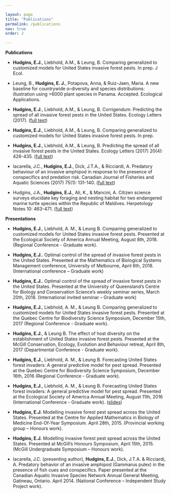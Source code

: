 ```yaml
---

layout: page
title: "Publications"
permalink: /publications
nav: true
order: 2

---
```


**Publications**

* **Hudgins, E.J.**, Liebhold, A.M., & Leung, B. Comparing generalized to customized models for United States invasive forest pests. In prep. J Ecol.

* Leung, B., **Hudgins, E. J.**, Potapova, Anna, & Ruiz-Jaen, Maria. A new baseline for countrywide α-diversity and species distributions: illustration using >6000 plant species in Panama. Accepted. Ecological Applications.

* **Hudgins, E.J.**, Liebhold, A.M., & Leung, B. Corrigendum: Predicting the spread of all invasive forest pests in the United States. Ecology Letters (2017). ([full text](https://onlinelibrary.wiley.com/doi/10.1111/ele.13149))

* **Hudgins, E.J.**, Liebhold, A.M., & Leung, B. Comparing generalized to customized models for United States invasive forest pests. In prep.

* **Hudgins, E.J.**, Liebhold, A.M., & Leung, B. Predicting the spread of all invasive forest pests in the United States. Ecology Letters (2017) 20(4): 426-435. ([full text](http://onlinelibrary.wiley.com/doi/10.1111/ele.12741/full))

* Iacarella, J.C., **Hudgins, E.J.**, Dick, J.T.A., & Ricciardi, A. Predatory behaviour of an invasive amphipod in response to the presence of conspecifics and predation risk. Canadian Journal of Fisheries and Aquatic Sciences (2017) 75(1): 131-140.    ([full text](http://www.nrcresearchpress.com/doi/full/10.1139/cjfas-2016-0417))

* Hudgins, J.A., **Hudgins, E.J.**, Ali, K., & Mancini, A. Citizen science surveys elucidate key foraging and nesting habitat for two endangered marine turtle species within the Republic of Maldives. Herpetology Notes 10: 463-471. ([full text](https://www.biotaxa.org/hn/article/view/26126))



**Presentations**

* **Hudgins, E.J.**, Liebhold, A. M., & Leung B. Comparing generalized to customized models for United States invasive forest pests. Presented at the Ecological Society of America Annual Meeting, August 8th, 2018. (Regional Conference - Graduate work).

* **Hudgins, E.J.**. Optimal control of the spread of invasive forest pests in the United States. Presented at the Mathematics of Biological Systems Management conference, University of Melbourne, April 6th, 2018. (International conference – Graduate work)

* **Hudgins, E.J.**. Optimal control of the spread of invasive forest pests in the United States. Presented at the University of Queensland’s Centre for Biology and Conservation Science’s weekly seminar series, March 20th, 2018. (International invited seminar – Graduate work)

* **Hudgins, E.J.**, Liebhold, A. M., & Leung B. Comparing generalized to customized models for United States invasive forest pests. Presented at the Quebec Centre for Biodiversity Science Symposium, December 15th, 2017 (Regional Conference - Graduate work).

* **Hudgins, E.J.**, & Leung B. The effect of host diversity on the establishment of United States invasive forest pests. Presented at the McGill Conservation, Ecology, Evolution and Behaviour retreat, April 8th, 2017 (Departmental Conference - Graduate work).

* **Hudgins, E.J.**, Liebhold, A. M., & Leung B. Forecasting United States forest invaders: A general predictive model for pest spread. Presented at the Quebec Centre for Biodiversity Science Symposium, December 16th, 2016 (Regional Conference - Graduate work).

* **Hudgins, E.J.**, Liebhold, A. M., & Leung B. Forecasting United States forest invaders: A general predictive model for pest spread. Presented at the Ecological Society of America Annual Meeting, August 11th, 2016 (International Conference - Graduate work). ([slides](https://f1000research.com/slides/5-2026))

* **Hudgins, E.J.** Modelling invasive forest pest spread across the United States. Presented at the Centre for Applied Mathematics in Biology of Medicine End-Of-Year Symposium. April 28th, 2015. (Provincial working group – Honours work).

* **Hudgins, E.J.** Modelling invasive forest pest spread across the United States. Presented at McGill’s Honours Symposium, April 15th, 2015. (McGill Undergraduate Symposium – Honours work).

* Iacarella, J.C. (presenting author), **Hudgins, E.J.**, Dick, J.T.A. & Ricciardi, A. Predatory behavior of an invasive amphipod (Gammarus pulex) in the presence of fish cues and conspecifics. Paper presented at the Canadian Aquatic Invasive Species Network Annual General Meeting, Gatineau, Ontario. April 2014. (National Conference – Independent Study Project work).


